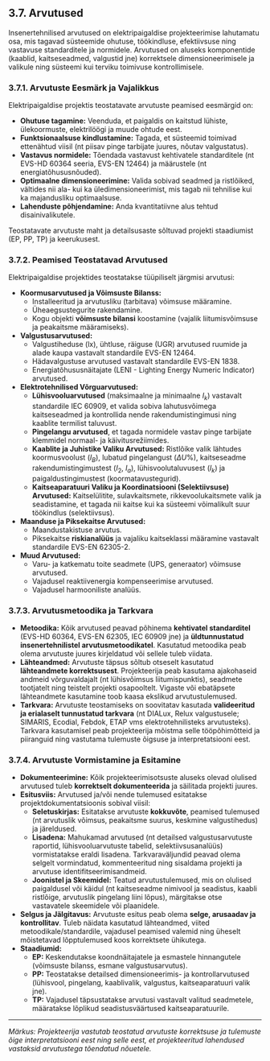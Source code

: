 


## 3.7. Arvutused

Insenertehnilised arvutused on elektripaigaldise projekteerimise lahutamatu osa, mis tagavad süsteemide ohutuse, töökindluse, efektiivsuse ning vastavuse standarditele ja normidele. Arvutused on aluseks komponentide (kaablid, kaitseseadmed, valgustid jne) korrektsele dimensioneerimisele ja valikule ning süsteemi kui terviku toimivuse kontrollimisele.

### 3.7.1. Arvutuste Eesmärk ja Vajalikkus

Elektripaigaldise projektis teostatavate arvutuste peamised eesmärgid on:
* **Ohutuse tagamine:** Veenduda, et paigaldis on kaitstud lühiste, ülekoormuste, elektrilöögi ja muude ohtude eest.
* **Funktsionaalsuse kindlustamine:** Tagada, et süsteemid toimivad ettenähtud viisil (nt piisav pinge tarbijate juures, nõutav valgustatus).
* **Vastavus normidele:** Tõendada vastavust kehtivatele standarditele (nt EVS-HD 60364 seeria, EVS-EN 12464) ja määrustele (nt energiatõhususnõuded).
* **Optimaalne dimensioneerimine:** Valida sobivad seadmed ja ristlõiked, vältides nii ala- kui ka üledimensioneerimist, mis tagab nii tehnilise kui ka majandusliku optimaalsuse.
* **Lahenduste põhjendamine:** Anda kvantitatiivne alus tehtud disainivalikutele.

Teostatavate arvutuste maht ja detailsusaste sõltuvad projekti staadiumist (EP, PP, TP) ja keerukusest.

### 3.7.2. Peamised Teostatavad Arvutused

Elektripaigaldise projektides teostatakse tüüpiliselt järgmisi arvutusi:

* **Koormusarvutused ja Võimsuste Bilanss:**
    * Installeeritud ja arvutusliku (tarbitava) võimsuse määramine.
    * Üheaegsustegurite rakendamine.
    * Kogu objekti **võimsuste bilansi** koostamine (vajalik liitumisvõimsuse ja peakaitsme määramiseks).
* **Valgustusarvutused:**
    * Valgustiheduse (lx), ühtluse, räiguse (UGR) arvutused ruumide ja alade kaupa vastavalt standardile EVS-EN 12464.
    * Hädavalgustuse arvutused vastavalt standardile EVS-EN 1838.
    * Energiatõhususnäitajate (LENI - Lighting Energy Numeric Indicator) arvutused.
* **Elektrotehnilised Võrguarvutused:**
    * **Lühisvooluarvutused** (maksimaalne ja minimaalne $I_k$) vastavalt standardile IEC 60909, et valida sobiva lahutusvõimega kaitseseadmed ja kontrollida nende rakendumistingimusi ning kaablite termilist taluvust.
    * **Pingelangu arvutused**, et tagada normidele vastav pinge tarbijate klemmidel normaal- ja käivitusrežiimides.
    * **Kaablite ja Juhistike Valiku Arvutused:** Ristlõike valik lähtudes koormusvoolust ($I_B$), lubatud pingelangust ($\Delta U\%$), kaitseseadme rakendumistingimustest ($I_2$, $I_a$), lühisvoolutaluvusest ($I_k$) ja paigaldustingimustest (koormatavustegurid).
    * **Kaitseaparatuuri Valiku ja Koordinatsiooni (Selektiivsuse) Arvutused:** Kaitselülitite, sulavkaitsmete, rikkevoolukaitsmete valik ja seadistamine, et tagada nii kaitse kui ka süsteemi võimalikult suur töökindlus (selektiivsus).
* **Maanduse ja Piksekaitse Arvutused:**
    * Maandustakistuse arvutus.
    * Piksekaitse **riskianalüüs** ja vajaliku kaitseklassi määramine vastavalt standardile EVS-EN 62305-2.
* **Muud Arvutused:**
    * Varu- ja katkematu toite seadmete (UPS, generaator) võimsuse arvutused.
    * Vajadusel reaktiivenergia kompenseerimise arvutused.
    * Vajadusel harmooniliste analüüs.

### 3.7.3. Arvutusmetoodika ja Tarkvara

* **Metoodika:** Kõik arvutused peavad põhinema **kehtivatel standarditel** (EVS-HD 60364, EVS-EN 62305, IEC 60909 jne) ja **üldtunnustatud insenertehnilistel arvutusmetoodikatel**. Kasutatud metoodika peab olema arvutuste juures kirjeldatud või sellele tuleb viidata.
* **Lähteandmed:** Arvutuste täpsus sõltub otseselt kasutatud **lähteandmete korrektsusest**. Projekteerija peab kasutama ajakohaseid andmeid võrguvaldajalt (nt lühisvõimsus liitumispunktis), seadmete tootjatelt ning teistelt projekti osapooltelt. Vigaste või ebatäpsete lähteandmete kasutamine toob kaasa ekslikud arvutustulemused.
* **Tarkvara:** Arvutuste teostamiseks on soovitatav kasutada **valideeritud ja erialaselt tunnustatud tarkvara** (nt DIALux, Relux valgustusele; SIMARIS, Ecodial, Febdok, ETAP vms elektrotehnilisteks arvutusteks). Tarkvara kasutamisel peab projekteerija mõistma selle tööpõhimõtteid ja piiranguid ning vastutama tulemuste õigsuse ja interpretatsiooni eest.

### 3.7.4. Arvutuste Vormistamine ja Esitamine

* **Dokumenteerimine:** Kõik projekteerimisotsuste aluseks olevad olulised arvutused tuleb **korrektselt dokumenteerida** ja säilitada projekti juures.
* **Esitusviis:** Arvutused ja/või nende tulemused esitatakse projektdokumentatsioonis sobival viisil:
    * **Seletuskirjas:** Esitatakse arvutuste **kokkuvõte**, peamised tulemused (nt arvutuslik võimsus, peakaitsme suurus, keskmine valgustihedus) ja järeldused.
    * **Lisadena:** Mahukamad arvutused (nt detailsed valgustusarvutuste raportid, lühisvooluarvutuste tabelid, selektiivsusanalüüs) vormistatakse eraldi lisadena. Tarkvaraväljundid peavad olema selgelt vormindatud, kommenteeritud ning sisaldama projekti ja arvutuse identifitseerimisandmeid.
    * **Joonistel ja Skeemidel:** Teatud arvutustulemused, mis on olulised paigaldusel või käidul (nt kaitseseadme nimivool ja seadistus, kaabli ristlõige, arvutuslik pingelang liini lõpus), märgitakse otse vastavatele skeemidele või plaanidele.
* **Selgus ja Jälgitavus:** Arvutuste esitus peab olema **selge, arusaadav ja kontrollitav**. Tuleb näidata kasutatud lähteandmed, viited metoodikale/standardile, vajadusel peamised valemid ning üheselt mõistetavad lõpptulemused koos korrektsete ühikutega.
* **Staadiumid:**
    * **EP:** Keskendutakse koondnäitajatele ja esmastele hinnangutele (võimsuste bilanss, esmane valgustusarvutus).
    * **PP:** Teostatakse detailsed dimensioneerimis- ja kontrollarvutused (lühisvool, pingelang, kaablivalik, valgustus, kaitseaparatuuri valik jne).
    * **TP:** Vajadusel täpsustatakse arvutusi vastavalt valitud seadmetele, määratakse lõplikud seadistusväärtused kaitseaparatuurile.

---
*Märkus: Projekteerija vastutab teostatud arvutuste korrektsuse ja tulemuste õige interpretatsiooni eest ning selle eest, et projekteeritud lahendused vastaksid arvutustega tõendatud nõuetele.*